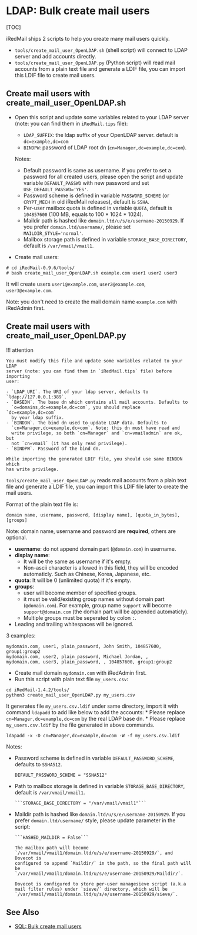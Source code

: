 # LDAP: Bulk create mail users

[TOC]

iRedMail ships 2 scripts to help you create many mail users quickly.

* `tools/create_mail_user_OpenLDAP.sh` (shell script) will connect to LDAP
  server and add accounts directly.
* `tools/create_mail_user_OpenLDAP.py` (Python script) will read mail accounts
  from a plain text file and generate a LDIF file, you can import this LDIF
  file to create mail users.

## Create mail users with create_mail_user_OpenLDAP.sh

* Open this script and update some variables related to your LDAP server (note:
  you can find them in `iRedMail.tips` file):

    * `LDAP_SUFFIX`: the ldap suffix of your OpenLDAP server. default is
      `dc=example,dc=com`
    * `BINDPW`: password of LDAP root dn (`cn=Manager,dc=example,dc=com`).

    Notes:

    * Default password is same as username. if you prefer to set a password for all
      created users, please open the script and update variable `DEFAULT_PASSWD`
      with new password and set `USE_DEFAULT_PASSWD='YES'`.
    * Password scheme is defined in variable `PASSWORD_SCHEME` (or `CRYPT_MECH` in
      old iRedMail releases), default is `SSHA`.
    * Per-user mailbox quota is defined in variable `QUOTA`, default is
      `104857600` (100 MB, equals to 100 * 1024 * 1024).
    * Maildir path is hashed like  `domain.ltd/u/s/e/username-20150929`. If you
      prefer `domain.ltd/username/`, please set `MAILDIR_STYLE='normal'`.
    * Mailbox storage path is defined in variable `STORAGE_BASE_DIRECTORY`, default
      is `/var/vmail/vmail1`.

* Create mail users:

```shell
# cd iRedMail-0.9.6/tools/
# bash create_mail_user_OpenLDAP.sh example.com user1 user2 user3
```

It will create users `user1@example.com`, `user2@example.com`, `user3@example.com`.

Note: you don't need to create the mail domain name `example.com` with iRedAdmin first.

## Create mail users with create_mail_user_OpenLDAP.py

!!! attention

    You must modify this file and update some variables related to your LDAP
    server (note: you can find them in `iRedMail.tips` file) before importing
    user:

    - `LDAP_URI`. The URI of your ldap server, defaults to `ldap://127.0.0.1:389`.
    - `BASEDN`. The base dn which contains all mail accounts. Defaults to
      `o=domains,dc=example,dc=com`, you should replace `dc=example,dc=com`
      by your ldap suffix.
    - `BINDDN`. The bind dn used to update LDAP data. Defaults to
      `cn=Manager,dc=example,dc=com`. Note: this dn must have read and
      write privilege, so both `cn=Manager` and `cn=vmailadmin` are ok, but
      not `cn=vmail` (it has only read privilege).
    - `BINDPW`. Password of the bind dn.

    While importing the generated LDIF file, you should use same BINDDN which
    has write privilege.

`tools/create_mail_user_OpenLDAP.py` reads mail accounts from a plain
text file and generate a LDIF file, you can import this LDIF file later to
create the mail users.

Format of the plain text file is:

```
domain name, username, password, [display name], [quota_in_bytes], [groups]
```

Note: domain name, username and password are __required__, others are optional.

* __username__: do not append domain part (`@domain.com`) in username.
* __display name__:
    * It will be the same as username if it's empty.
    * Non-ascii character is allowed in this field, they will be
      encoded automaticly. Such as Chinese, Korea, Japanese, etc.
* __quota__: It will be 0 (unlimited quota) if it's empty.
* __groups__:
    * user will become member of specified groups.
    * it must be valid/existing group names without domain part (`@domain.com`).
      For example, group name `support` will become `support@domain.com` (the
      domain part will be appended automaticly).
    * Multiple groups must be seperated by colon `:`.
* Leading and trailing whitespaces will be ignored.

3 examples:

```
mydomain.com, user1, plain_password, John Smith, 104857600, group1:group2
mydomain.com, user2, plain_password, Michael Jordan, ,
mydomain.com, user3, plain_password, , 104857600, group1:group2
```

* Create mail domain `mydomain.com` with iRedAdmin first.
* Run this script with plain text file `my_users.csv`:

```
cd iRedMail-1.4.2/tools/
python3 create_mail_user_OpenLDAP.py my_users.csv
```

It generates file `my_users.csv.ldif` under same directory, 
import it with command `ldapadd` to add like below to add the accounts:
    * Please replace `cn=Manager,dc=example,dc=com` by the real LDAP base dn.
    * Please replace `my_users.csv.ldif` by the file generated in above commands.


```
ldapadd -x -D cn=Manager,dc=example,dc=com -W -f my_users.csv.ldif
```

Notes:

* Password scheme is defined in variable `DEFAULT_PASSWORD_SCHEME`, defaults to
  `SSHA512`.

    ```DEFAULT_PASSWORD_SCHEME = "SSHA512"```

* Path to mailbox storage is defined in variable `STORAGE_BASE_DIRECTORY`, default
  is `/var/vmail/vmail1`.

      ```STORAGE_BASE_DIRECTORY = "/var/vmail/vmail1"```

* Maildir path is hashed like  `domain.ltd/u/s/e/username-20150929`. If you
  prefer `domain.ltd/username/` style, please update parameter in the script:

      ```HASHED_MAILDIR = False```

      The mailbox path will become
      `/var/vmail/vmail1/domain.ltd/u/s/e/username-20150929/`, and Dovecot is
      configured to append `Maildir/` in the path, so the final path will be
      `/var/vmail/vmail1/domain.ltd/u/s/e/username-20150929/Maildir/`.

      Dovecot is configured to store per-user managesieve script (a.k.a
      mail filter rules) under `sieve/` directory, which will be
      `/var/vmail/vmail1/domain.ltd/u/s/e/username-20150929/sieve/`.

## See Also

* [SQL: Bulk create mail users](./sql.bulk.create.mail.users.html)
